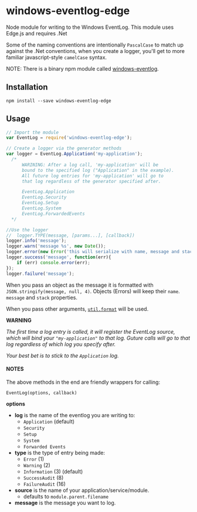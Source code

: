 # windows-eventlog-edge

Node module for writing to the Windows EventLog.  This module uses Edge.js and requires .Net

Some of the naming conventions are intentionally `PascalCase` to match up against the .Net conventions, when you create a logger, you'll get to more familiar javascript-style `camelCase` syntax.

NOTE: There is a binary npm module called [windows-eventlog](https://www.npmjs.org/package/windows-eventlog).


## Installation

```
npm install --save windows-eventlog-edge
```

## Usage


```javascript
// Import the module
var EventLog = require('windows-eventlog-edge');

// Create a logger via the generator methods
var logger = EventLog.Application('my-application');
  /*
      WARINING: After a log call, 'my-application' will be 
      bound to the specified log ("Application" in the example).  
      All future log entries for 'my-application' will go to 
      that log regardless of the generator specified after.

      EventLog.Application
      EventLog.Security
      EventLog.Setup
      EventLog.System
  	  EventLog.ForwardedEvents
  */

//Use the logger
//  logger.TYPE(message, [params...], [callback])
logger.info('message');
logger.warn('message %s', new Date());
logger.error(new Error('this will serialize with name, message and stack'));
logger.success('message', function(err){
	if (err) console.error(err);
});
logger.failure('message');
```

When you pass an object as the message it is formatted with `JSON.stringify(message, null, 4)`.  Objects (Errors) will keep their `name`. `message` and `stack` properties.

When you pass other arguments, [`util.format`](http://nodejs.org/api/util.html#util_util_format_format) will be used.

**WARNING**

*The first time a log entry is called, it will register the EventLog source, which will bind your `"my-application"` to that log. Guture calls will go to that log regardless of which log you specify after.*

*Your best bet is to stick to the `Application` log.*


#### NOTES

The above methods in the end are friendly wrappers for calling:

```
EventLog(options, callback)
```
**options**
* **log** is the name of the eventlog you are writing to:
  * `Application` (default)
  * `Security`
  * `Setup`
  * `System`
  * `Forwarded Events`
* **type** is the type of entry being made:
  * `Error` (1)
  * `Warning` (2)
  * `Information` (3) (default)
  * `SuccessAudit` (8)
  * `FailureAudit` (16)
* **source** is the name of your application/service/module.
  * defaults to `module.parent.filename`  
* **message** is the message you want to log.
